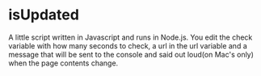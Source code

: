 isUpdated
=========
A little script written in Javascript and runs in Node.js. You edit the check variable with how many seconds to check, a url in the url variable and a message that will be sent to the console and said out loud(on Mac's only) when the page contents change.